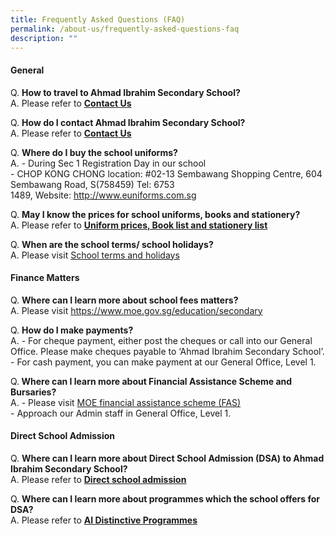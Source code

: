 ```yaml
---
title: Frequently Asked Questions (FAQ)
permalink: /about-us/frequently-asked-questions-faq
description: ""
---
```

<h4>General</h4>
<p>Q. <strong>How to travel to Ahmad Ibrahim Secondary School?<br /></strong>A. Please refer to <strong><a href="/contact-us" target="">Contact Us</a></strong></p>
<p>Q. <strong>How do I contact Ahmad Ibrahim Secondary School?<br /></strong>A. Please refer to <strong><a href="/contact-us" target="">Contact Us</a></strong></p>
<p>Q. <strong>Where do I buy the school uniforms?<br /></strong>A. - During Sec 1 Registration Day in our school<br />-&nbsp;CHOP KONG CHONG location:&nbsp;#02-13 Sembawang Shopping Centre,&nbsp;604 Sembawang Road, S(758459) Tel: 6753 1489,&nbsp;Website:&nbsp;<a href="http://www.euniforms.com.sg/" target="">http://www.euniforms.com.sg</a></p>
<p>Q. <strong>May I know the prices for school uniforms, books and stationery?</strong><br />A. Please refer to&nbsp;<a href="/partnerships/school-matters" target=""><strong>Uniform prices, Book list and stationery list</strong></a></p>
<p>Q. <strong>When are the school terms/ school holidays?<br /></strong>A. Please visit <a href="https://www.moe.gov.sg/education/school-terms-and-holidays">School terms and holidays</a></p>
<h4>Finance Matters</h4>
<p>Q. <strong>Where can I learn more about school fees matters?<br /></strong>A. Please visit <a href="https://www.moe.gov.sg/education/secondary" target="">https://www.moe.gov.sg/education/secondary</a></p>
<p>Q. <strong>How do I make payments?<br /></strong>A. - For cheque payment, either post the cheques or call into our General Office. Please make cheques payable to &lsquo;Ahmad Ibrahim Secondary School&rsquo;.<br />- For cash payment, you can make payment at our General Office, Level 1.</p>
<p>Q.<strong> Where can I learn more about Financial Assistance Scheme and Bursaries?<br /></strong>A. - Please visit <a href="https://www.moe.gov.sg/education/financial-assistance/moe-financial-assistance-scheme-(fas)" target="">MOE financial assistance scheme (FAS)</a><br />- Approach our Admin staff in General Office, Level 1.</p>
<div>
<h4>Direct School Admission</h4>
<p>Q. <strong>Where can I learn more about Direct School Admission (DSA) to Ahmad Ibrahim Secondary School?<br /></strong>A. Please refer to <strong><a href="/about-us/direct-school-admission">Direct school admission</a></strong></p>
<p>Q. <strong>Where can I learn more about programmes which the school offers for DSA?<br /></strong>A. Please refer to <strong><a href="/about-us/ai-distinctive-programmes/outdoor-learning-experience-ole" target="">AI Distinctive Programmes</a></strong></p>
